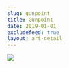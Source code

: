```yaml
---
slug: gunpoint
title: Gunpoint
date: 2019-01-01
excludefeed: true
layout: art-detail
---
```

![](/art/gunpoint.webp)
